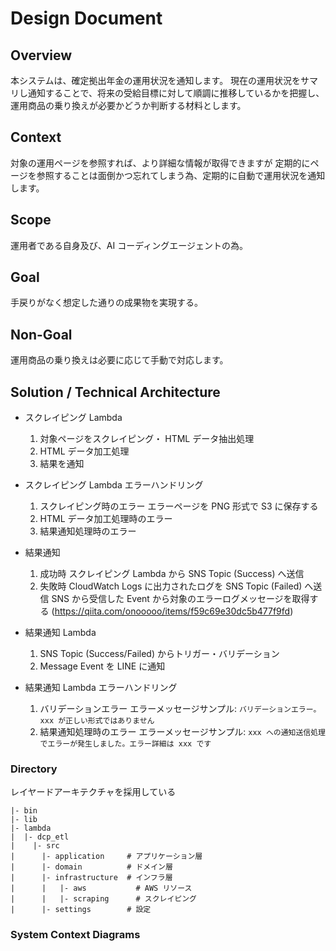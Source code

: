 # Design Document

## Overview

本システムは、確定拠出年金の運用状況を通知します。
現在の運用状況をサマリし通知することで、将来の受給目標に対して順調に推移しているかを把握し、
運用商品の乗り換えが必要かどうか判断する材料とします。

## Context

対象の運用ページを参照すれば、より詳細な情報が取得できますが
定期的にページを参照することは面倒かつ忘れてしまう為、定期的に自動で運用状況を通知します。

## Scope

運用者である自身及び、AI コーディングエージェントの為。

## Goal

手戻りがなく想定した通りの成果物を実現する。

## Non-Goal

運用商品の乗り換えは必要に応じて手動で対応します。

## Solution / Technical Architecture

- スクレイピング Lambda

  1. 対象ページをスクレイピング・ HTML データ抽出処理
  2. HTML データ加工処理
  3. 結果を通知

- スクレイピング Lambda エラーハンドリング

  1. スクレイピング時のエラー
     エラーページを PNG 形式で S3 に保存する
  2. HTML データ加工処理時のエラー
  3. 結果通知処理時のエラー

- 結果通知

  1. 成功時
     スクレイピング Lambda から SNS Topic (Success) へ送信
  2. 失敗時
     CloudWatch Logs に出力されたログを SNS Topic (Failed) へ送信
     SNS から受信した Event から対象のエラーログメッセージを取得する (https://qiita.com/onooooo/items/f59c69e30dc5b477f9fd)

- 結果通知 Lambda

  1. SNS Topic (Success/Failed) からトリガー・バリデーション
  2. Message Event を LINE に通知

- 結果通知 Lambda エラーハンドリング
  1. バリデーションエラー
     エラーメッセージサンプル: `バリデーションエラー。xxx が正しい形式ではありません`
  2. 結果通知処理時のエラー
     エラーメッセージサンプル: `xxx への通知送信処理でエラーが発生しました。エラー詳細は xxx です`

### Directory

レイヤードアーキテクチャを採用している

```
|- bin
|- lib
|- lambda
|  |- dcp_etl
|    |- src
|      |- application     # アプリケーション層
|      |- domain          # ドメイン層
|      |- infrastructure  # インフラ層
|      |   |- aws           # AWS リソース
|      |   |- scraping      # スクレイピング
|      |- settings        # 設定

```

### System Context Diagrams
